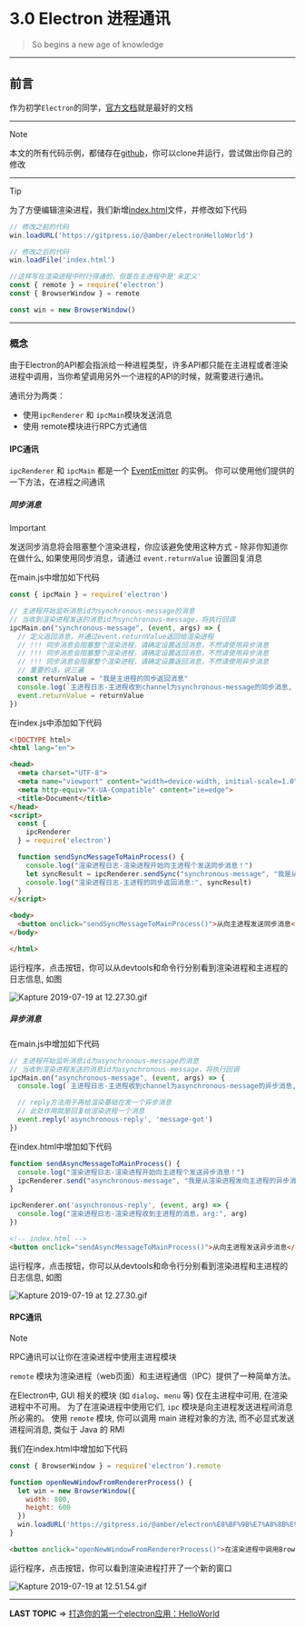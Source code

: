 
# 3.0 Electron 进程通讯

> So begins a new age of knowledge


---

## 前言

   作为初学`Electron`的同学，[官方文档](https://Electronjs.org/)就是最好的文档

---

> [!NOTE]
> 本文的所有代码示例，都储存在[github](https://github.com/XieYuanCode/electron-demo/tree/master/communication)，你可以clone并运行，尝试做出你自己的修改

---

> [!Tip]
> 为了方便编辑渲染进程，我们新增[index.html](https://github.com/XieYuanCode/electron-demo/blob/master/communication/index.html)文件，并修改如下代码

```JavaScript
// 修改之前的代码
win.loadURL('https://gitpress.io/@amber/electronHelloWorld')

// 修改之后的代码
win.loadFile('index.html')
```
```javascript
//这样写在渲染进程中时行得通的，但是在主进程中是'未定义'
const { remote } = require('electron')
const { BrowserWindow } = remote

const win = new BrowserWindow()
```
    
---

### 概念

由于Electron的API都会指派给一种进程类型，许多API都只能在主进程或者渲染进程中调用，当你希望调用另外一个进程的API的时候，就需要进行通讯。

通讯分为两类：
* 使用`ipcRenderer` 和 `ipcMain`模块发送消息
* 使用 remote模块进行RPC方式通信

#### IPC通讯
`ipcRenderer` 和 `ipcMain` 都是一个 [EventEmitter](https://nodejs.org/api/events.html#events_class_eventemitter) 的实例。 你可以使用他们提供的一下方法，在进程之间通讯

##### 同步消息

> [!IMPORTANT]
> 发送同步消息将会阻塞整个渲染进程，你应该避免使用这种方式 - 除非你知道你在做什么, 如果使用同步消息，请通过 `event.returnValue` 设置回复消息

在main.js中增加如下代码

```javascript
const { ipcMain } = require('electron')

// 主进程开始监听消息id为synchronous-message的消息
// 当收到渲染进程发送的消息id为synchronous-message，将执行回调
ipcMain.on("synchronous-message", (event, args) => {
  // 定义返回消息，并通过event.returnValue返回给渲染进程
  // !!! 同步消息会阻塞整个渲染进程，请确定设置返回消息，不然请使用异步消息
  // !!! 同步消息会阻塞整个渲染进程，请确定设置返回消息，不然请使用异步消息
  // !!! 同步消息会阻塞整个渲染进程，请确定设置返回消息，不然请使用异步消息
  // 重要的话，说三遍
  const returnValue = "我是主进程的同步返回消息"
  console.log(`主进程日志-主进程收到channel为synchronous-message的同步消息, args: ${args}, 返回参数: ${returnValue}`)
  event.returnValue = returnValue
})
```

在index.js中添加如下代码
```html
<!DOCTYPE html>
<html lang="en">

<head>
  <meta charset="UTF-8">
  <meta name="viewport" content="width=device-width, initial-scale=1.0">
  <meta http-equiv="X-UA-Compatible" content="ie=edge">
  <title>Document</title>
</head>
<script>
  const {
    ipcRenderer
  } = require('electron')

  function sendSyncMessageToMainProcess() {
    console.log("渲染进程日志-渲染进程开始向主进程个发送同步消息！")
    let syncResult = ipcRenderer.sendSync("synchronous-message", "我是从渲染进程发向主进程的同步消息")
    console.log("渲染进程日志-主进程的同步返回消息:", syncResult)
  }
</script>

<body>
  <button onclick="sendSyncMessageToMainProcess()">从向主进程发送同步消息</button>
</body>

</html>
```
运行程序，点击按钮，你可以从devtools和命令行分别看到渲染进程和主进程的日志信息, 如图

![Kapture 2019-07-19 at 12.27.30.gif](https://i.loli.net/2019/07/19/5d3146e4483db40069.gif)

##### 异步消息

在main.js中增加如下代码

```javascript
// 主进程开始监听消息id为asynchronous-message的消息
// 当收到渲染进程发送的消息id为asynchronous-message，将执行回调
ipcMain.on("asynchronous-message", (event, args) => {
  console.log(`主进程日志-主进程收到channel为asynchronous-message的异步消息, args: ${args}`)

  // reply方法用于再给渲染基础在发一个异步消息
  // 此处作用就是回复给渲染进程一个消息
  event.reply('asynchronous-reply', 'message-got')
})
```

在index.html中增加如下代码
```javascript
function sendAsyncMessageToMainProcess() {
  console.log("渲染进程日志-渲染进程开始向主进程个发送异步消息！")
  ipcRenderer.send("asynchronous-message", "我是从渲染进程发向主进程的异步消息")
}

ipcRenderer.on('asynchronous-reply', (event, arg) => {
  console.log("渲染进程日志-渲染进程收到主进程的消息，arg:", arg)
})
```


```html
<!-- index.html -->
<button onclick="sendAsyncMessageToMainProcess()">从向主进程发送异步消息</button>
```

运行程序，点击按钮，你可以从devtools和命令行分别看到渲染进程和主进程的日志信息, 如图

![Kapture 2019-07-19 at 12.27.30.gif](https://i.loli.net/2019/07/19/5d314a48b6fd493111.gif)

#### RPC通讯

> [!NOTE]
> RPC通讯可以让你在渲染进程中使用主进程模块

`remote` 模块为渲染进程（web页面）和主进程通信（IPC）提供了一种简单方法。

在Electron中, GUI 相关的模块 (如 `dialog`、`menu` 等) 仅在主进程中可用, 在渲染进程中不可用。 为了在渲染进程中使用它们, `ipc` 模块是向主进程发送进程间消息所必需的。 使用 `remote` 模块, 你可以调用 main 进程对象的方法, 而不必显式发送进程间消息, 类似于 Java 的 RMI

我们在index.html中增加如下代码

```javascript
const { BrowserWindow } = require('electron').remote

function openNewWindowFromRendererProcess() {
  let win = new BrowserWindow({
    width: 800,
    height: 600
  })
  win.loadURL('https://gitpress.io/@amber/electron%E8%BF%9B%E7%A8%8B%E9%80%9A%E8%AE%AF')
}
```

```html
<button onclick="openNewWindowFromRendererProcess()">在渲染进程中调用BrowserWindow方法打开新窗口</button>
```

运行程序，点击按钮，你可以看到渲染进程打开了一个新的窗口

![Kapture 2019-07-19 at 12.51.54.gif](https://i.loli.net/2019/07/19/5d314c853c0d651861.gif)

---

**LAST TOPIC** => [打造你的第一个electron应用：HelloWorld](https://gitpress.io/@amber/electronHelloWorld)



